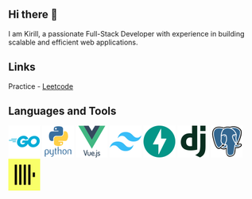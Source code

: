 ## Hi there 👋

I am Kirill, a passionate Full-Stack Developer with experience in building scalable and efficient web applications.

## Links
Practice - [Leetcode](https://leetcode.com/u/wasilyew/)

## Languages and Tools
<p>
  <img src="https://raw.githubusercontent.com/devicons/devicon/54cfe13ac10eaa1ef817a343ab0a9437eb3c2e08/icons/go/go-original-wordmark.svg" alt="Golang" width="64" height="64"/>
  <img src="https://raw.githubusercontent.com/devicons/devicon/54cfe13ac10eaa1ef817a343ab0a9437eb3c2e08/icons/python/python-original-wordmark.svg" alt="Python" width="64" height="64"/>
  <img src="https://raw.githubusercontent.com/devicons/devicon/54cfe13ac10eaa1ef817a343ab0a9437eb3c2e08/icons/vuejs/vuejs-original-wordmark.svg" alt="Vue.js" width="64" height="64"/>
  <img src="https://raw.githubusercontent.com/devicons/devicon/54cfe13ac10eaa1ef817a343ab0a9437eb3c2e08/icons/tailwindcss/tailwindcss-original.svg" alt="TailwindCSS" width="64" height="64"/>
  <img src="https://raw.githubusercontent.com/devicons/devicon/54cfe13ac10eaa1ef817a343ab0a9437eb3c2e08/icons/fastapi/fastapi-original.svg" alt="FastAPI" width="64" height="64"/>
  <img src="https://raw.githubusercontent.com/devicons/devicon/54cfe13ac10eaa1ef817a343ab0a9437eb3c2e08/icons/django/django-plain.svg" alt="Django" width="64" height="64"/>
  <img src="https://raw.githubusercontent.com/devicons/devicon/54cfe13ac10eaa1ef817a343ab0a9437eb3c2e08/icons/postgresql/postgresql-original.svg" alt="PostgreSQL" width="64" height="64"/>
  <img src="https://raw.githubusercontent.com/devicons/devicon/54cfe13ac10eaa1ef817a343ab0a9437eb3c2e08/icons/clickhouse/clickhouse-original.svg" alt="Clickhouse" width="64" height="64"/>

</p>


<!--
**wasilyew/wasilyew** is a ✨ _special_ ✨ repository because its `README.md` (this file) appears on your GitHub profile.

Here are some ideas to get you started:

- 🔭 I’m currently working on ...
- 🌱 I’m currently learning ...
- 👯 I’m looking to collaborate on ...
- 🤔 I’m looking for help with ...
- 💬 Ask me about ...
- 📫 How to reach me: ...
- 😄 Pronouns: ...
- ⚡ Fun fact: ...
-->
